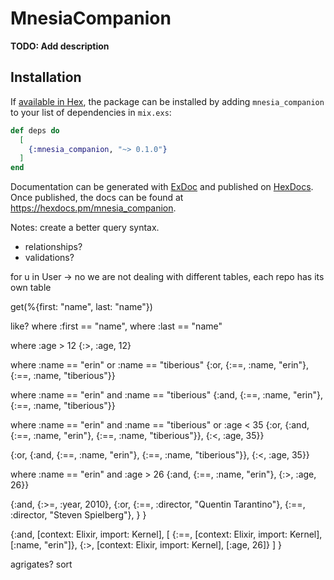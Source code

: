 # MnesiaCompanion

**TODO: Add description**

## Installation

If [available in Hex](https://hex.pm/docs/publish), the package can be installed
by adding `mnesia_companion` to your list of dependencies in `mix.exs`:

```elixir
def deps do
  [
    {:mnesia_companion, "~> 0.1.0"}
  ]
end
```

Documentation can be generated with [ExDoc](https://github.com/elixir-lang/ex_doc)
and published on [HexDocs](https://hexdocs.pm). Once published, the docs can
be found at <https://hexdocs.pm/mnesia_companion>.

Notes:
create a better query syntax.

- relationships?
- validations?

for u in User -> no we are not dealing with different tables, each repo has its own table

get(%{first: "name", last: "name"})

like? 
where :first == "name",
where :last == "name"

where :age > 12
{:>, :age, 12}

where :name == "erin" or :name == "tiberious"
{:or, {:==, :name, "erin"}, {:==, :name, "tiberious"}}

where :name == "erin" and :name == "tiberious"
{:and, {:==, :name, "erin"}, {:==, :name, "tiberious"}}

where :name == "erin" and :name == "tiberious" or :age < 35
{:or, {:and, {:==, :name, "erin"}, {:==, :name, "tiberious"}}, {:<, :age, 35}}

{:or, {:and, {:==, :name, "erin"}, {:==, :name, "tiberious"}}, {:<, :age, 35}}

where :name == "erin" and :age > 26
{:and, {:==, :name, "erin"}, {:>, :age, 26}}

{:and,
  {:>=, :year, 2010},
  {:or,
    {:==, :director, "Quentin Tarantino"},
    {:==, :director, "Steven Spielberg"},
  }
}

{:and, [context: Elixir, import: Kernel],
 [
   {:==, [context: Elixir, import: Kernel], [:name, "erin"]},
   {:>, [context: Elixir, import: Kernel], [:age, 26]}
 ]
}

agrigates?
sort

